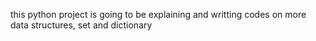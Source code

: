 this python project is going to be explaining and writting codes on more data structures, set and dictionary
